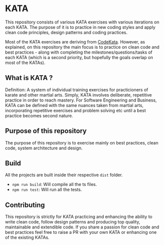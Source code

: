 # KATA
This repository consists of various KATA exercises with various iterations on each KATA. The purpose of it is to practice in new coding styles and apply clean code principles, design patterns and coding practices.

Most of the KATA exercises are deriving from [CodeKata](http://codekata.com/). However, as explained, on this repository the main focus is to practice on clean code and best practices - along with completing the milestones/questions/tasks of each KATA (which is a second priority, but hopefully the goals overlap on most of the KATAs).

## What is KATA ?
Definition: A system of individual training exercises for practicioners of karate and other martial arts. 
Simply, KATA involves deliberate, repetitive practice in order to reach mastery. For Software Engineering and Business, KATA can be defined with the same nuances taken from martial arts, incorporating repetitive exercises and problem solving etc until a best practice becomes second nature.

## Purpose of this repository
The purpose of this repository is to exercise mainly on best practices, clean code, system architecture and design.

## Build
All the projects are built inside their respective ```dist``` folder. 
- ```npm run build```: Will compile all the ts files.
- ```npm run test```: Will run all the tests.

## Contributing
This repository is strictly for KATA practicing and enhancing the ability to write clean code, follow design patterns and producing top quality, maintainable and extendible code. If you share a passion for clean code and best practices feel free to raise a PR with your own KATA or enhancing one of the existing KATAs.
